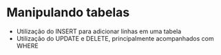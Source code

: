 # Manipulando tabelas

- Utilização do INSERT para adicionar linhas em uma tabela
- Utilização do UPDATE e DELETE, principalmente acompanhados com WHERE